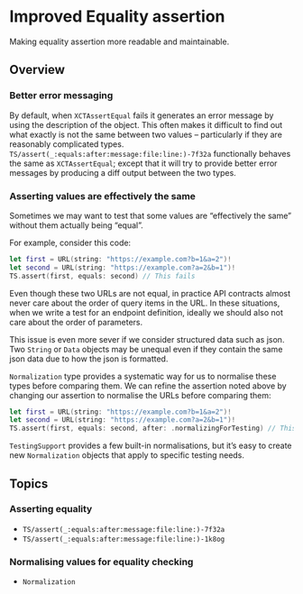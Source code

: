 # Improved Equality assertion

Making equality assertion more readable and maintainable.

## Overview

### Better error messaging

By default, when `XCTAssertEqual` fails it generates an error message by using the description of the object. This often
makes it difficult to find out what exactly is not the same between two values – particularly if they are reasonably
complicated types. ``TS/assert(_:equals:after:message:file:line:)-7f32a`` functionally behaves the same as
`XCTAssertEqual`; except that it will try to provide better error messages by producing a diff output between the two
types.

### Asserting values are effectively the same

Sometimes we may want to test that some values are “effectively the same” without them actually being “equal”.

For example, consider this code:

```swift
let first = URL(string: "https://example.com?b=1&a=2")!
let second = URL(string: "https://example.com?a=2&b=1")!
TS.assert(first, equals: second) // This fails
```

Even though these two URLs are not equal, in practice API contracts almost never care about the order of query items in
the URL. In these situations, when we write a test for an endpoint definition, ideally we should also not care about the
order of parameters.

This issue is even more sever if we consider structured data such as json. Two `String` or `Data` objects may be unequal
even if they contain the same json data due to how the json is formatted.

``Normalization`` type provides a systematic way for us to normalise these types before comparing them. We can refine
the assertion noted above by changing our assertion to normalise the URLs before comparing them:

```swift
let first = URL(string: "https://example.com?b=1&a=2")!
let second = URL(string: "https://example.com?a=2&b=1")!
TS.assert(first, equals: second, after: .normalizingForTesting) // This passes
```

``TestingSupport`` provides a few built-in normalisations, but it’s easy to create new `Normalization` objects that
apply to specific testing needs.

## Topics

### Asserting equality

- ``TS/assert(_:equals:after:message:file:line:)-7f32a``
- ``TS/assert(_:equals:after:message:file:line:)-1k8og``

### Normalising values for equality checking

- ``Normalization``
